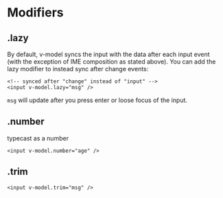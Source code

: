 # Modifiers

## .lazy

By default, v-model syncs the input with the data after each input event (with the exception of IME composition as stated above). You can add the lazy modifier to instead sync after change events:

```vue
<!-- synced after "change" instead of "input" -->
<input v-model.lazy="msg" />
```

`msg` will update after you press enter or loose focus of the input.

## .number

typecast as a number

```vue
<input v-model.number="age" />
```

## .trim

```vue
<input v-model.trim="msg" />
```

